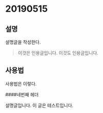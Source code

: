 # 20190515

## 설명

설명글을 작성한다.

> 이것은 인용글입니다.
이것도 인용글입니다.

## 사용법

사용법은 이렇다.

####네번째 헤더

설명글입니다. 
이 글은 테스트입니다.
